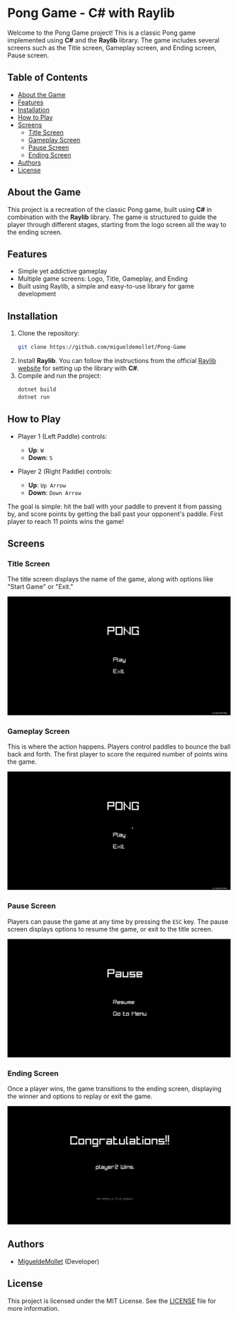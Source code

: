 # Pong Game - C# with Raylib

Welcome to the Pong Game project! This is a classic Pong game implemented using **C#** and the **Raylib** library. The game includes several screens such as the Title screen, Gameplay screen, and Ending screen, Pause screen.

## Table of Contents
- [About the Game](#about-the-game)
- [Features](#features)
- [Installation](#installation)
- [How to Play](#how-to-play)
- [Screens](#screens)
  - [Title Screen](#title-screen)
  - [Gameplay Screen](#gameplay-screen)
  - [Pause Screen](#pause-screen)
  - [Ending Screen](#ending-screen)
- [Authors](#authors)
- [License](#license)

## About the Game

This project is a recreation of the classic Pong game, built using **C#** in combination with the **Raylib** library. The game is structured to guide the player through different stages, starting from the logo screen all the way to the ending screen.

## Features
- Simple yet addictive gameplay
- Multiple game screens: Logo, Title, Gameplay, and Ending
- Built using Raylib, a simple and easy-to-use library for game development

## Installation

1. Clone the repository:
   ```bash
   git clone https://github.com/migueldemollet/Pong-Game
   ```
2. Install **Raylib**. You can follow the instructions from the official [Raylib website](https://www.raylib.com/) for setting up the library with **C#**.
3. Compile and run the project:
   ```bash
   dotnet build
   dotnet run
   ```

## How to Play

- Player 1 (Left Paddle) controls:
  - **Up**: `W`
  - **Down**: `S`
  
- Player 2 (Right Paddle) controls:
  - **Up**: `Up Arrow`
  - **Down**: `Down Arrow`

The goal is simple: hit the ball with your paddle to prevent it from passing by, and score points by getting the ball past your opponent's paddle. First player to reach 11 points wins the game!

## Screens

### Title Screen
The title screen displays the name of the game, along with options like "Start Game" or "Exit."

![Title Screen](./resources/title.png)

### Gameplay Screen
This is where the action happens. Players control paddles to bounce the ball back and forth. The first player to score the required number of points wins the game.

![Gameplay Screen](./resources/gameplay.gif)

### Pause Screen
Players can pause the game at any time by pressing the `ESC` key. The pause screen displays options to resume the game, or exit to the title screen.

![Pause Screen](./resources/pause.png)

### Ending Screen
Once a player wins, the game transitions to the ending screen, displaying the winner and options to replay or exit the game.

![Ending Screen](./resources/ending.png)

## Authors

- [MigueldeMollet](https://github.com/migueldemollet) (Developer)

## License

This project is licensed under the MIT License. See the [LICENSE](LICENSE) file for more information.
